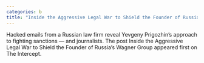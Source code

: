 ```yaml
---
categories: b
title: "Inside the Aggressive Legal War to Shield the Founder of Russia’s Wagner Group"
---
```

Hacked emails from a Russian law firm reveal Yevgeny Prigozhin’s approach to fighting sanctions — and journalists.
The post Inside the Aggressive Legal War to Shield the Founder of Russia’s Wagner Group appeared first on The Intercept.
